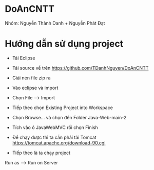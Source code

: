 # DoAnCNTT
Nhóm: Nguyễn Thành Danh + Nguyễn Phát Đạt

# Hướng dẫn sử dụng project
-	Tải Eclipse

-	Tải source về trên https://github.com/TDanhNguyen/DoAnCNTT
 

-	Giải nén file zip ra

-	Vào eclipse và import

- Chọn File --> Import
 
- Tiếp theo chọn Existing Project into Workspace
 
- Chọn Browse… và chọn đến Folder Java-Web-main-2
- Tích vào ô JavaWebMVC rồi chọn Finish
 
- Để chạy được thì ta cần phải tải Tomcat
https://tomcat.apache.org/download-90.cgi

- Tiếp theo là ta chạy project
 
Run as --> Run on Server
